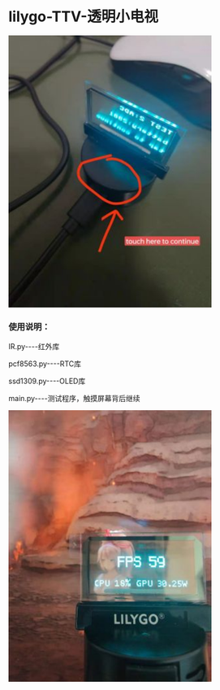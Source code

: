 # lilygo-TTV-透明小电视
<img src="https://github.com/jd3096-mpy/lilygo-TTV-micropython/blob/main/images/readme.jpg" width="400px">


### 使用说明：

IR.py----红外库

pcf8563.py----RTC库

ssd1309.py----OLED库

main.py----测试程序，触摸屏幕背后继续

<img src="https://github.com/jd3096-mpy/lilygo-TTV-micropython/blob/main/images/show.jpg" width="400px">
